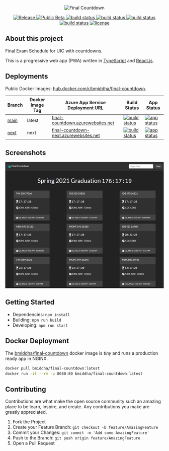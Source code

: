<p align='center'>
    <img src='public/logo-with-name.png' width='450px' alt='Final Countdown' />
</p>

<p align='center'>
    <a href='https://final-countdown.azurewebsites.net'>
        <img src='https://img.shields.io/website?label=release&url=https%3A%2F%2Ffinal-countdown.azurewebsites.net%2F' alt='Release' />
    </a>
    <a href='https://final-countdown-next.azurewebsites.net'>
        <img src='https://img.shields.io/website?label=public%20beta&url=https%3A%2F%2Ffinal-countdown-next.azurewebsites.net%2F' alt='Public Beta' />
    </a>
    <a href='https://github.com/bmiddha/final-countdown/actions?query=workflow%3A%22Node+CI%22'>
        <img src='https://img.shields.io/github/workflow/status/bmiddha/final-countdown/Node%20CI?label=build:%20Node%20CI' alt='build status' />
    </a>
    <a href='https://github.com/bmiddha/final-countdown/actions?query=workflow%3A%22Docker+CI%22'>
        <img src='https://img.shields.io/github/workflow/status/bmiddha/final-countdown/Docker%20CI?label=build:%20Docker%20CI' alt='build status' />
    </a>
    <a href='https://github.com/bmiddha/final-countdown/actions?query=workflow%3A%22Docker+CD+-+main%22'>
        <img src='https://img.shields.io/github/workflow/status/bmiddha/final-countdown/Docker%20CD?label=build:%20Docker%20CD%20-%20main' alt='build status' />
    </a>
    <a href='https://github.com/bmiddha/final-countdown/actions?query=workflow%3A%22Docker+CD+-+next%22'>
        <img src='https://img.shields.io/github/workflow/status/bmiddha/final-countdown/Docker%20CD/next?label=build:%20Docker%20CD%20-%20next' alt='build status' />
    </a>
    <a href='https://github.com/bmiddha/final-countdown/blob/main/LICENSE'>
        <img src='https://img.shields.io/github/license/bmiddha/final-countdown' alt='license' />
    </a>
</p>

## About this project

Final Exam Schedule for UIC with countdowns.

This is a progressive web app (PWA) written in [TypeScript](https://www.typescriptlang.org/) and [React.js](https://reactjs.org/).

## Deployments

Public Docker Images: [hub.docker.com/r/bmiddha/final-countdown](https://hub.docker.com/r/bmiddha/final-countdown).

| Branch                                                       | Docker Image Tag | Azure App Service Deployment URL                                                         | Build Status                                                                                                                                                                                          | App Status                                                                                                                                                               |
| ------------------------------------------------------------ | ---------------- | ---------------------------------------------------------------------------------------- | ----------------------------------------------------------------------------------------------------------------------------------------------------------------------------------------------------- | ------------------------------------------------------------------------------------------------------------------------------------------------------------------------ |
| [main](https://github.com/bmiddha/final-countdown)         | latest           | [final-countdown.azurewebsites.net](https://final-countdown.azurewebsites.net)           | [![build status](https://img.shields.io/github/workflow/status/bmiddha/final-countdown/Docker%20CD)](https://github.com/bmiddha/final-countdown/actions?query=workflow%3A%22Docker+CD+-+main%22)    | [![app status](https://img.shields.io/website?label=webapp&url=https%3A%2F%2Ffinal-countdown.azurewebsites.net%2F)](https://final-countdown.azurewebsites.net)           |
| [next](https://github.com/bmiddha/final-countdown/tree/next) | next             | [final-countdown-next.azurewebsites.net](https://final-countdown-next.azurewebsites.net) | [![build status](https://img.shields.io/github/workflow/status/bmiddha/final-countdown/Docker%20CD/next)](https://github.com/bmiddha/final-countdown/actions?query=workflow%3A%22Docker+CD+-+next%22) | [![app status](https://img.shields.io/website?label=webapp&url=https%3A%2F%2Ffinal-countdown-next.azurewebsites.net%2F)](https://final-countdown-next.azurewebsites.net) |

## Screenshots

![Screenshot](https://github.com/bmiddha/final-countdown/raw/main/screenshots/ss-1.png)

## Getting Started

- Dependencies: `npm install`
- Building: `npm run build`
- Developing: `npm run start`

## Docker Deployment

The [bmiddha/final-countdown](https://hub.docker.com/r/bmiddha/final-countdown) docker image is _tiny_ and runs a production ready app in NGINX.

```sh
docker pull bmiddha/final-countdown:latest
docker run -it --rm -p 8080:80 bmiddha/final-countdown:latest
```

## Contributing

Contributions are what make the open source community such an amazing place to be learn, inspire, and create. Any contributions you make are greatly appreciated.

1. Fork the Project
2. Create your Feature Branch: `git checkout -b feature/AmazingFeature`
3. Commit your Changes: `git commit -m 'Add some AmazingFeature'`
4. Push to the Branch: `git push origin feature/AmazingFeature`
5. Open a Pull Request
